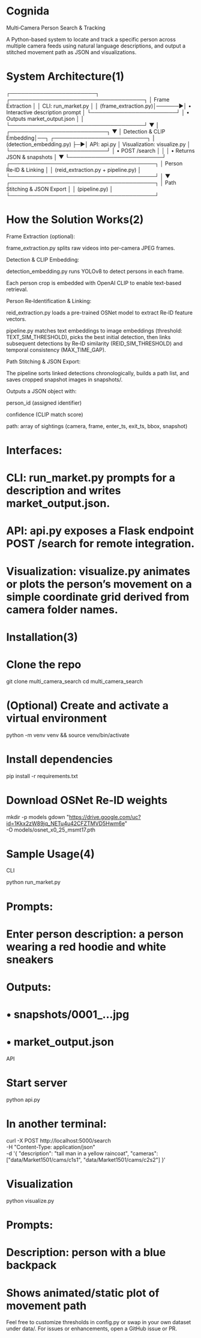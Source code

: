 # Cognida
Multi‑Camera Person Search & Tracking

A Python-based system to locate and track a specific person across multiple camera feeds using natural language descriptions, and output a stitched movement path as JSON and visualizations.

# System Architecture(1)
┌───────────────────────┐       ┌────────────────────────────────────┐
│  Frame Extraction     │       │ CLI: run_market.py                 │
│  (frame_extraction.py)│──────▶│  • Interactive description prompt  │
└───────────────────────┘       │  • Outputs market_output.json      │
        │                      └────────────────────────────────────┘
        ▼                                       │
┌──────────────────────────┐                    ▼
│ Detection & CLIP Embedding│──┐               ┌─────────────────────────┐
│ (detection_embedding.py) ├─▶│ API: api.py │ Visualization: visualize.py │
└──────────────────────────┘  │  • POST /search               │
        │                     │  • Returns JSON & snapshots   │
        ▼                     └─────────────────────────┘
┌───────────────────────────────────────┐
│ Person Re‑ID & Linking                │
│ (reid_extraction.py + pipeline.py)    │
└───────────────────────────────────────┘
        │
        ▼
┌───────────────────────────────────────┐
│ Path Stitching & JSON Export          │
│ (pipeline.py)                         │
└───────────────────────────────────────┘

# How the Solution Works(2)

Frame Extraction (optional):

frame_extraction.py splits raw videos into per-camera JPEG frames.

Detection & CLIP Embedding:

detection_embedding.py runs YOLOv8 to detect persons in each frame.

Each person crop is embedded with OpenAI CLIP to enable text-based retrieval.

Person Re‑Identification & Linking:

reid_extraction.py loads a pre-trained OSNet model to extract Re‑ID feature vectors.

pipeline.py matches text embeddings to image embeddings (threshold: TEXT_SIM_THRESHOLD), picks the best initial detection, then links subsequent detections by Re‑ID similarity (REID_SIM_THRESHOLD) and temporal consistency (MAX_TIME_GAP).

Path Stitching & JSON Export:

The pipeline sorts linked detections chronologically, builds a path list, and saves cropped snapshot images in snapshots/.

Outputs a JSON object with:

person_id (assigned identifier)

confidence (CLIP match score)

path: array of sightings (camera, frame, enter_ts, exit_ts, bbox, snapshot)

# Interfaces:

# CLI: run_market.py prompts for a description and writes market_output.json.

# API: api.py exposes a Flask endpoint POST /search for remote integration.

# Visualization: visualize.py animates or plots the person’s movement on a simple coordinate grid derived from camera folder names.

# Installation(3)

# Clone the repo
git clone <repo-url> multi_camera_search
cd multi_camera_search

# (Optional) Create and activate a virtual environment
python -m venv venv && source venv/bin/activate

# Install dependencies
pip install -r requirements.txt

# Download OSNet Re‑ID weights
mkdir -p models
gdown "https://drive.google.com/uc?id=1Kkx2zW89jq_NETu4u42CFZTMVD5Hwm6e" \
      -O models/osnet_x0_25_msmt17.pth

# Sample Usage(4)

CLI

python run_market.py
# Prompts:
#   Enter person description:  a person wearing a red hoodie and white sneakers
# Outputs:
#   • snapshots/0001_...jpg
#   • market_output.json

API
# Start server
python api.py

# In another terminal:
curl -X POST http://localhost:5000/search \
     -H "Content-Type: application/json" \
     -d '{
           "description": "tall man in a yellow raincoat",
           "cameras": ["data/Market1501/cams/c1s1", "data/Market1501/cams/c2s2"]
         }'

# Visualization

python visualize.py
# Prompts:
#   Description:  person with a blue backpack
# Shows animated/static plot of movement path

Feel free to customize thresholds in config.py or swap in your own dataset under data/. For issues or enhancements, open a GitHub issue or PR.

